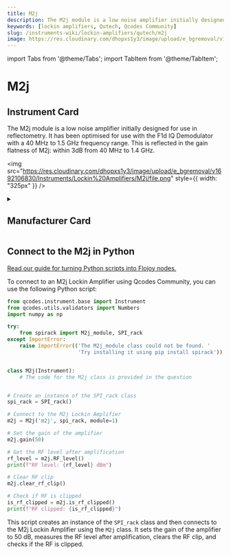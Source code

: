 ```yaml
---
title: M2j
description: The M2j module is a low noise amplifier initially designed for use in reflectometry. It has been optimised for use with the F1d IQ Demodulator with a 40 MHz to 1.5 GHz frequency range. This is reflected in the gain flatness of M2j-> within 3dB from 40 MHz to 1.4 GHz.
keywords: [lockin amplifiers, Qutech, Qcodes Community]
slug: /instruments-wiki/lockin-amplifiers/qutech/m2j
image: https://res.cloudinary.com/dhopxs1y3/image/upload/e_bgremoval/v1692106830/Instruments/Lockin%20Amplifiers/M2j/file.png
---
```


import Tabs from '@theme/Tabs';
import TabItem from '@theme/TabItem';

# M2j

## Instrument Card

<div className="flex">

<div>

The M2j module is a low noise amplifier initially designed for use in reflectometry. It has been optimised for use with the F1d IQ Demodulator with a 40 MHz to 1.5 GHz frequency range. This is reflected in the gain flatness of M2j: within 3dB from 40 MHz to 1.4 GHz.

</div>

<img src="https://res.cloudinary.com/dhopxs1y3/image/upload/e_bgremoval/v1692106830/Instruments/Lockin%20Amplifiers/M2j/file.png" style={{ width: "325px" }} />

</div>

<details>
<summary><h2>Manufacturer Card</h2></summary>

<img src="https://res.cloudinary.com/dhopxs1y3/image/upload/e_bgremoval/v1692125978/Instruments/Vendor%20Logos/QuTech.png" style={{ width: "100%", height: "150px",objectFit: "cover" }} />

At QuTech, we work on a radically new technology with world-changing potential. Our mission: to develop scalable prototypes of a quantum computer and an inherently safe quantum internet, based on the fundamental laws of quantum mechanics. <a href="https://qutech.nl/">Website</a>.

<ul>
  <li>Headquarters: CJ Delft, Netherlands</li>
  <li>Yearly Revenue (millions, USD): 41.3</li>
</ul>
</details>

## Connect to the M2j in Python

[Read our guide for turning Python scripts into Flojoy nodes.](https://docs.flojoy.ai/custom-nodes/creating-custom-node/)


<Tabs>
<TabItem value="Qcodes Community" label="Qcodes Community">

To connect to an M2j Lockin Amplifier using Qcodes Community, you can use the following Python script:

```python
from qcodes.instrument.base import Instrument
from qcodes.utils.validators import Numbers
import numpy as np

try:
    from spirack import M2j_module, SPI_rack
except ImportError:
    raise ImportError(('The M2j_module class could not be found. '
                       'Try installing it using pip install spirack'))


class M2j(Instrument):
    # The code for the M2j class is provided in the question


# Create an instance of the SPI_rack class
spi_rack = SPI_rack()

# Connect to the M2j Lockin Amplifier
m2j = M2j('m2j', spi_rack, module=1)

# Set the gain of the amplifier
m2j.gain(50)

# Get the RF level after amplification
rf_level = m2j.RF_level()
print(f"RF level: {rf_level} dBm")

# Clear RF clip
m2j.clear_rf_clip()

# Check if RF is clipped
is_rf_clipped = m2j.is_rf_clipped()
print(f"RF clipped: {is_rf_clipped}")
```

This script creates an instance of the `SPI_rack` class and then connects to the M2j Lockin Amplifier using the `M2j` class. It sets the gain of the amplifier to 50 dB, measures the RF level after amplification, clears the RF clip, and checks if the RF is clipped.

</TabItem>
</Tabs>